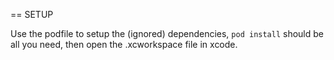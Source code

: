 == SETUP

Use the podfile to setup the (ignored) dependencies, `pod install` should be all you need, then open the .xcworkspace file in xcode.